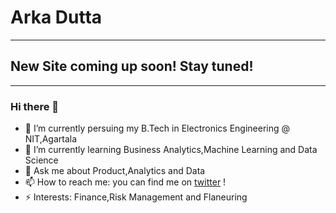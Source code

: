 # Arka Dutta

---------------------------------------------


## New Site coming up soon! Stay tuned!

---------------------------------------------


### Hi there 👋




- 🔭 I’m currently persuing my B.Tech in Electronics Engineering @ NIT,Agartala
- 🌱 I’m currently learning Business Analytics,Machine Learning and Data Science
- 💬 Ask me about Product,Analytics and Data
- 📫 How to reach me: you can find me on [twitter](https://twitter.com/dutt_arka) !
- ⚡ Interests: Finance,Risk Management and Flaneuring
